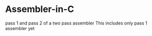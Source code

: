 # Assembler-in-C
pass 1 and pass 2 of a two pass assembler
This includes only pass 1 assembler yet 
